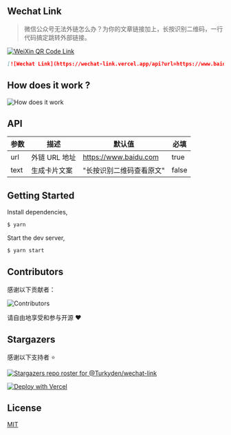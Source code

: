 <h2 textAlign="center">Wechat Link</h2>

> 微信公众号无法外链怎么办？为你的文章链接加上，长按识别二维码，一行代码搞定跳转外部链接。

[![WeiXin QR Code Link](https://wechat-link.vercel.app/api?url=https://www.baidu.com)](https://www.baidu.com)

<p></p>

```markdown
[![Wechat Link](https://wechat-link.vercel.app/api?url=https://www.baidu.com)](https://www.baidu.com)
```

## How does it work ?

![How does it work](https://user-images.githubusercontent.com/24560160/119366252-597e9c80-bce3-11eb-8b3b-9960e9811122.png)

## API

| 参数 | 描述 | 默认值 | 必填 |
| --- | ------ | ----- | --- |
| url | 外链 URL 地址 | https://www.baidu.com | true |
| text | 生成卡片文案 | "长按识别二维码查看原文" | false |

## Getting Started

Install dependencies,

```bash
$ yarn
```

Start the dev server,

```bash
$ yarn start
```

## Contributors

感谢以下贡献者：

![Contributors](https://contrib.rocks/image?repo=Turkyden/wechat-link)

请自由地享受和参与开源 ❤️

## Stargazers

感谢以下支持者 ⭐

[![Stargazers repo roster for @Turkyden/wechat-link](https://reporoster.com/stars/Turkyden/wechat-link)](https://github.com/Turkyden/wechat-link/stargazers)

[![Deploy with Vercel](https://vercel.com/button)](https://vercel.com/new/git/external?repository-url=https%3A%2F%2Fgithub.com%2FTurkyden%2Fwechat-link)

## License

[MIT](./LICENSE)
